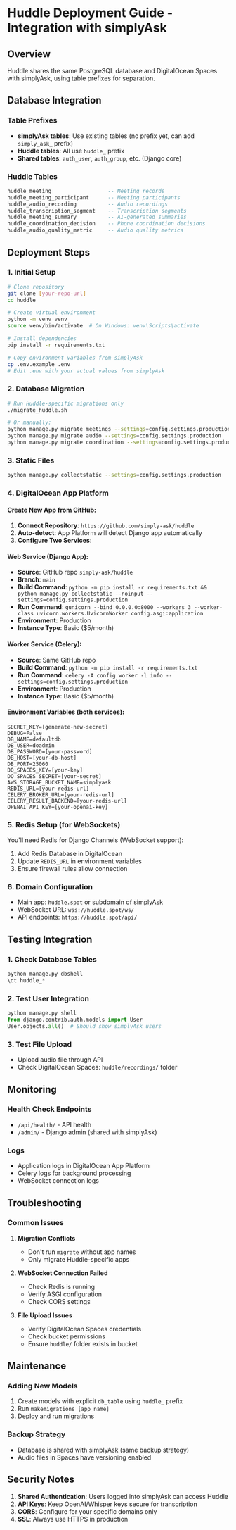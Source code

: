 # Huddle Deployment Guide - Integration with simplyAsk

## Overview
Huddle shares the same PostgreSQL database and DigitalOcean Spaces with simplyAsk, using table prefixes for separation.

## Database Integration

### Table Prefixes
- **simplyAsk tables**: Use existing tables (no prefix yet, can add `simply_ask_` prefix)
- **Huddle tables**: All use `huddle_` prefix
- **Shared tables**: `auth_user`, `auth_group`, etc. (Django core)

### Huddle Tables
```sql
huddle_meeting                  -- Meeting records
huddle_meeting_participant      -- Meeting participants
huddle_audio_recording          -- Audio recordings
huddle_transcription_segment    -- Transcription segments
huddle_meeting_summary          -- AI-generated summaries
huddle_coordination_decision    -- Phone coordination decisions
huddle_audio_quality_metric     -- Audio quality metrics
```

## Deployment Steps

### 1. Initial Setup
```bash
# Clone repository
git clone [your-repo-url]
cd huddle

# Create virtual environment
python -m venv venv
source venv/bin/activate  # On Windows: venv\Scripts\activate

# Install dependencies
pip install -r requirements.txt

# Copy environment variables from simplyAsk
cp .env.example .env
# Edit .env with your actual values from simplyAsk
```

### 2. Database Migration
```bash
# Run Huddle-specific migrations only
./migrate_huddle.sh

# Or manually:
python manage.py migrate meetings --settings=config.settings.production
python manage.py migrate audio --settings=config.settings.production
python manage.py migrate coordination --settings=config.settings.production
```

### 3. Static Files
```bash
python manage.py collectstatic --settings=config.settings.production
```

### 4. DigitalOcean App Platform

#### Create New App from GitHub:

1. **Connect Repository**: `https://github.com/simply-ask/huddle`
2. **Auto-detect**: App Platform will detect Django app automatically
3. **Configure Two Services**:

#### Web Service (Django App):
- **Source**: GitHub repo `simply-ask/huddle`
- **Branch**: `main`  
- **Build Command**: `python -m pip install -r requirements.txt && python manage.py collectstatic --noinput --settings=config.settings.production`
- **Run Command**: `gunicorn --bind 0.0.0.0:8000 --workers 3 --worker-class uvicorn.workers.UvicornWorker config.asgi:application`
- **Environment**: Production
- **Instance Type**: Basic ($5/month)

#### Worker Service (Celery):
- **Source**: Same GitHub repo  
- **Build Command**: `python -m pip install -r requirements.txt`
- **Run Command**: `celery -A config worker -l info --settings=config.settings.production`
- **Environment**: Production
- **Instance Type**: Basic ($5/month)

#### Environment Variables (both services):
```
SECRET_KEY=[generate-new-secret]
DEBUG=False
DB_NAME=defaultdb
DB_USER=doadmin
DB_PASSWORD=[your-password]
DB_HOST=[your-db-host]
DB_PORT=25060
DO_SPACES_KEY=[your-key]
DO_SPACES_SECRET=[your-secret]
AWS_STORAGE_BUCKET_NAME=simplyask
REDIS_URL=[your-redis-url]
CELERY_BROKER_URL=[your-redis-url]
CELERY_RESULT_BACKEND=[your-redis-url]
OPENAI_API_KEY=[your-openai-key]
```

### 5. Redis Setup (for WebSockets)

You'll need Redis for Django Channels (WebSocket support):

1. Add Redis Database in DigitalOcean
2. Update `REDIS_URL` in environment variables
3. Ensure firewall rules allow connection

### 6. Domain Configuration

- Main app: `huddle.spot` or subdomain of simplyAsk
- WebSocket URL: `wss://huddle.spot/ws/`
- API endpoints: `https://huddle.spot/api/`

## Testing Integration

### 1. Check Database Tables
```python
python manage.py dbshell
\dt huddle_*
```

### 2. Test User Integration
```python
python manage.py shell
from django.contrib.auth.models import User
User.objects.all()  # Should show simplyAsk users
```

### 3. Test File Upload
- Upload audio file through API
- Check DigitalOcean Spaces: `huddle/recordings/` folder

## Monitoring

### Health Check Endpoints
- `/api/health/` - API health
- `/admin/` - Django admin (shared with simplyAsk)

### Logs
- Application logs in DigitalOcean App Platform
- Celery logs for background processing
- WebSocket connection logs

## Troubleshooting

### Common Issues

1. **Migration Conflicts**
   - Don't run `migrate` without app names
   - Only migrate Huddle-specific apps

2. **WebSocket Connection Failed**
   - Check Redis is running
   - Verify ASGI configuration
   - Check CORS settings

3. **File Upload Issues**
   - Verify DigitalOcean Spaces credentials
   - Check bucket permissions
   - Ensure `huddle/` folder exists in bucket

## Maintenance

### Adding New Models
1. Create models with explicit `db_table` using `huddle_` prefix
2. Run `makemigrations [app_name]`
3. Deploy and run migrations

### Backup Strategy
- Database is shared with simplyAsk (same backup strategy)
- Audio files in Spaces have versioning enabled

## Security Notes

1. **Shared Authentication**: Users logged into simplyAsk can access Huddle
2. **API Keys**: Keep OpenAI/Whisper keys secure for transcription
3. **CORS**: Configure for your specific domains only
4. **SSL**: Always use HTTPS in production